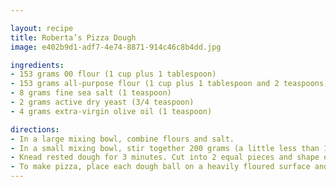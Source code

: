 ```yaml
---

layout: recipe
title: Roberta’s Pizza Dough
image: e402b9d1-adf7-4e74-8871-914c46c8b4dd.jpg

ingredients:
- 153 grams 00 flour (1 cup plus 1 tablespoon)
- 153 grams all-purpose flour (1 cup plus 1 tablespoon and 2 teaspoons)
- 8 grams fine sea salt (1 teaspoon)
- 2 grams active dry yeast (3/4 teaspoon)
- 4 grams extra-virgin olive oil (1 teaspoon)

directions:
- In a large mixing bowl, combine flours and salt.
- In a small mixing bowl, stir together 200 grams (a little less than 1 cup) lukewarm tap water, the yeast and the olive oil, then pour it into flour mixture. Knead with your hands until well combined, approximately 3 minutes, then let the mixture rest for 15 minutes.
- Knead rested dough for 3 minutes. Cut into 2 equal pieces and shape each into a ball. Place on a heavily floured surface, cover with dampened cloth, and let rest and rise for 3 to 4 hours at room temperature or for 8 to 24 hours in the refrigerator. (If you refrigerate the dough, remove it 30 to 45 minutes before you begin to shape it for pizza.)
- To make pizza, place each dough ball on a heavily floured surface and use your fingers to stretch it, then your hands to shape it into rounds or squares. Top and bake.
---
```


